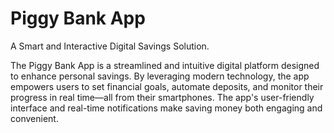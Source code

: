 # Piggy Bank App

A Smart and Interactive Digital Savings Solution.

The Piggy Bank App is a streamlined and intuitive digital platform designed to enhance personal savings. By leveraging modern technology, the app empowers users to set financial goals, automate deposits, and monitor their progress in real time—all from their smartphones. The app's user-friendly interface and real-time notifications make saving money both engaging and convenient.

